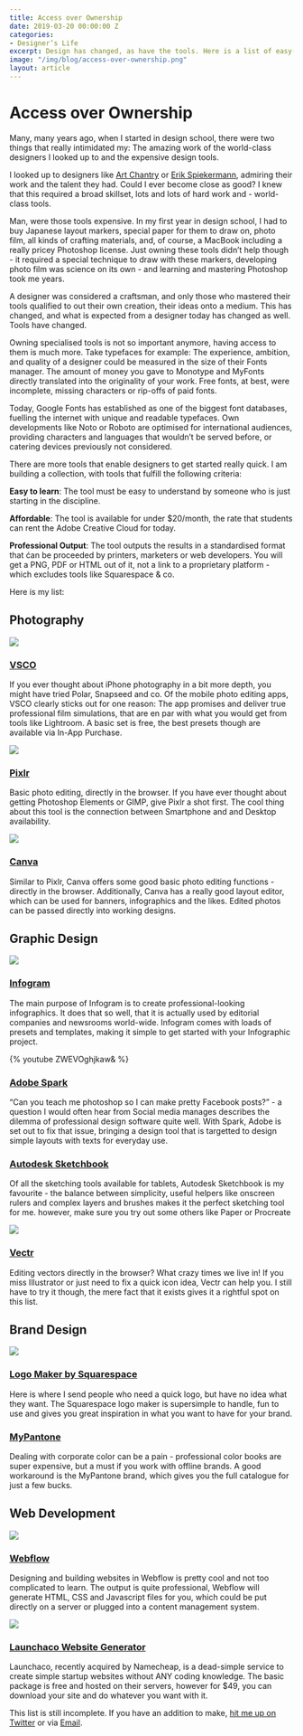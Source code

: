 ```yaml
---
title: Access over Ownership
date: 2019-03-20 00:00:00 Z
categories:
- Designer’s Life
excerpt: Design has changed, as have the tools. Here is a list of easy-to-access design apps and websites that can help you create professional output.
image: "/img/blog/access-over-ownership.png"
layout: article
---
```


# Access over Ownership

Many, many years ago, when I started in design school, there were two things that really intimidated my: The amazing work of the world-class designers I looked up to and the expensive design tools. 

I looked up to designers like [Art Chantry](https://www.youtube.com/watch?v=dEm90bRl1-k) or [Erik Spiekermann](https://spiekermann.com/), admiring their work and the talent they had. Could I ever become close as good?  I knew that this required a broad skillset, lots and lots of hard work and - world-class tools.

Man, were those tools expensive. In my first year in design school, I had to buy Japanese layout markers, special paper for them to draw on, photo film, all kinds of crafting materials, and, of course, a MacBook including a really pricey Photoshop license. Just owning these tools didn’t help though - it required a special technique to draw with these markers, developing photo film was science on its own - and learning and mastering Photoshop took me years.

A designer was considered a craftsman, and only those who mastered their tools qualified to out their own creation, their ideas onto a medium. This has changed, and what is expected from a designer today has changed as well. Tools have changed.

Owning specialised tools is not so important anymore, having access to them is much more. Take typefaces for example: The experience, ambition, and quality of a designer could be measured in the size of their Fonts manager. The amount of money you gave to Monotype and MyFonts directly translated into the originality of your work. Free fonts, at best, were incomplete, missing characters or rip-offs of paid fonts. 

Today, Google Fonts has established as one of the biggest font databases, fuelling the internet with unique and readable typefaces. Own developments like Noto or Roboto are optimised for international audiences, providing characters and languages that wouldn’t be served before, or catering devices previously not considered.

There are more tools that enable designers to get started really quick. I am building a collection, with tools that fulfill the following criteria:

**Easy to learn**: The tool must be easy to understand by someone who is just starting in the discipline.

**Affordable**: The tool is available for under $20/month, the rate that students can rent the Adobe Creative Cloud for today. 

**Professional Output**: The tool outputs the results in a standardised format that ćan be proceeded by printers, marketers or web developers. You will get a PNG, PDF or HTML out of it, not a link to a proprietary platform - which excludes tools like Squarespace & co.

Here is my list:

## Photography

![](https://lh3.googleusercontent.com/iAG5CUkrLtFM9WxqVgQJrdbsTcuOQgcCWbpFFW8dPSM6HMzGlJWoBaaEd2vwSJn3sA)

### [**VSCO**](https://vsco.co/)
If you ever thought about iPhone photography in a bit more depth, you might have tried Polar, Snapseed and co. Of the mobile photo editing apps, VSCO clearly sticks out for one reason: The app promises and deliver true professional film simulations, that are en par with what you would get from tools like Lightroom. A basic set is free, the best presets though are available via In-App Purchase. 


![](https://d2mxuefqeaa7sj.cloudfront.net/s_78F5E33793E2CDCF997747DE0672E2E67F23683EA908EF4CFB3FB169C60AB867_1552904213200_image.png)

### [**Pixlr**](https://pixlr.com/)
Basic photo editing, directly in the browser. If you have ever thought about getting Photoshop Elements or GIMP, give Pixlr a shot first. The cool thing about this tool is the connection between Smartphone and and Desktop availability.


![](https://d2mxuefqeaa7sj.cloudfront.net/s_78F5E33793E2CDCF997747DE0672E2E67F23683EA908EF4CFB3FB169C60AB867_1552904321544_Screen+Shot+2019-03-18+at+11.18.31.png)


### [**Canva**](https://www.canva.com/photo-editor/)
Similar to Pixlr, Canva offers some good basic photo editing functions - directly in the browser. Additionally, Canva has a really good layout editor, which can be used for banners, infographics and the likes. Edited photos can be passed directly into working designs.


## Graphic Design

![](https://d2mxuefqeaa7sj.cloudfront.net/s_78F5E33793E2CDCF997747DE0672E2E67F23683EA908EF4CFB3FB169C60AB867_1552904383869_Screen+Shot+2019-03-18+at+11.19.34.png)

### [**Infogram**](https://infogram.com/)
The main purpose of Infogram is to create professional-looking infographics. It does that so well, that it is actually used by editorial companies and newsrooms world-wide. Infogram comes with loads of presets and templates, making it simple to get started with your Infographic project.

{% youtube ZWEVOghjkaw& %}

### [**Adobe Spark**](https://spark.adobe.com/sp/)
“Can you teach me photoshop so I can make pretty Facebook posts?” - a question I would often hear from Social media manages describes the dilemma of professional design software quite well. With Spark, Adobe is set out to fix that issue, bringing a design tool that is targetted to design simple layouts with texts for everyday use.


### [**Autodesk Sketchbook**](https://sketchbook.com/)
Of all the sketching tools available for tablets, Autodesk Sketchbook is my favourite - the balance between simplicity, useful helpers like onscreen rulers and complex layers and brushes makes it the perfect sketching tool for me. however, make sure you try out some others like Paper or Procreate

![](https://d2mxuefqeaa7sj.cloudfront.net/s_78F5E33793E2CDCF997747DE0672E2E67F23683EA908EF4CFB3FB169C60AB867_1553039491553_Screen+Shot+2019-03-20+at+00.50.54.png)

### [**Vectr**](https://vectr.com/)
Editing vectors directly in the browser? What crazy times we live in! If you miss Illustrator or just need to fix a quick icon idea, Vectr can help you. I still have to try it though, the mere fact that it exists gives it a rightful spot on this list.


## Brand Design

![](https://d2mxuefqeaa7sj.cloudfront.net/s_78F5E33793E2CDCF997747DE0672E2E67F23683EA908EF4CFB3FB169C60AB867_1552904712204_Screen+Shot+2019-03-18+at+11.25.04.png)

### [**Logo Maker by Squarespace**](https://logo.squarespace.com/)
Here is where I send people who need a quick logo, but have no idea what they want. The Squarespace logo maker is supersimple to handle, fun to use and gives you great inspiration in what you want to have for your brand.

### [**MyPantone**](https://play.google.com/store/apps/details?id=com.xrite.mypantone&hl=en)
Dealing with corporate color can be a pain - professional color books are super expensive, but a must if you work with offline brands. A good workaround is the MyPantone brand, which gives you the full catalogue for just a few bucks.

## Web Development

![](https://d2mxuefqeaa7sj.cloudfront.net/s_78F5E33793E2CDCF997747DE0672E2E67F23683EA908EF4CFB3FB169C60AB867_1553039427235_Screen+Shot+2019-03-20+at+00.50.09.png)

### [**Webflow**](https://webflow.com/)
Designing and building websites in Webflow is pretty cool and not too complicated to learn. The output is quite professional, Webflow will generate HTML, CSS and Javascript files for you, which could be put directly on a server or plugged into a content management system.

![](https://d2mxuefqeaa7sj.cloudfront.net/s_78F5E33793E2CDCF997747DE0672E2E67F23683EA908EF4CFB3FB169C60AB867_1553039401607_Screen+Shot+2019-03-20+at+00.49.40.png)

### [**Launchaco Website Generator**](https://www.launchaco.com/)
Launchaco, recently acquired by Namecheap, is a dead-simple service to create simple startup websites without ANY coding knowledge. The basic package is free and hosted on their servers, however for $49, you can download your site and do whatever you want with it.


This list is still incomplete. If you have an addition to make, [hit me up on Twitter](https://twitter.com/johannesippen) or via [Email](mailto:ich@johannesippen.com). 

